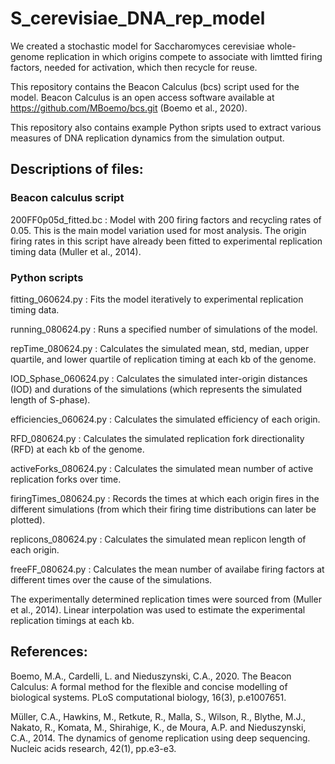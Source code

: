 # S_cerevisiae_DNA_rep_model

We created a stochastic model for Saccharomyces cerevisiae whole-genome replication in which origins compete to associate with limtted firing factors, needed for activation, which then recycle for reuse.

This repository contains the Beacon Calculus (bcs) script used for the model. Beacon Calculus is an open access software available at https://github.com/MBoemo/bcs.git (Boemo et al., 2020). 

This repository also contains example Python sripts used to extract various measures of DNA replication dynamics from the simulation output.

## Descriptions of files:

### Beacon calculus script

200FF0p05d_fitted.bc : Model with 200 firing factors and recycling rates of 0.05. This is the main model variation used for most analysis. The origin firing rates in this script have already been fitted to experimental replication timing data (Muller et al., 2014).

### Python scripts

fitting_060624.py : Fits the model iteratively to experimental replication timing data.

running_080624.py : Runs a specified number of simulations of the model.

repTime_080624.py : Calculates the simulated mean, std, median, upper quartile, and lower quartile of replication timing at each kb of the genome.

IOD_Sphase_060624.py : Calculates the simulated inter-origin distances (IOD) and durations of the simulations (which represents the simulated length of S-phase).

efficiencies_060624.py : Calculates the simulated efficiency of each origin.

RFD_080624.py : Calculates the simulated replication fork directionality (RFD) at each kb of the genome.

activeForks_080624.py : Calculates the simulated mean number of active replication forks over time.

firingTimes_080624.py : Records the times at which each origin fires in the different simulations (from which their firing time distributions can later be plotted).

replicons_080624.py : Calculates the simulated mean replicon length of each origin.

freeFF_080624.py : Calculates the mean number of availabe firing factors at different times over the cause of the simulations.


The experimentally determined replication times were sourced from (Muller et al., 2014). Linear interpolation was used to estimate the experimental replication timings at each kb.

## References:

Boemo, M.A., Cardelli, L. and Nieduszynski, C.A., 2020. The Beacon Calculus: A formal method for the flexible and concise modelling of biological systems. PLoS computational biology, 16(3), p.e1007651.

Müller, C.A., Hawkins, M., Retkute, R., Malla, S., Wilson, R., Blythe, M.J., Nakato, R., Komata, M., Shirahige, K., de Moura, A.P. and Nieduszynski, C.A., 2014. The dynamics of genome replication using deep sequencing. Nucleic acids research, 42(1), pp.e3-e3.
